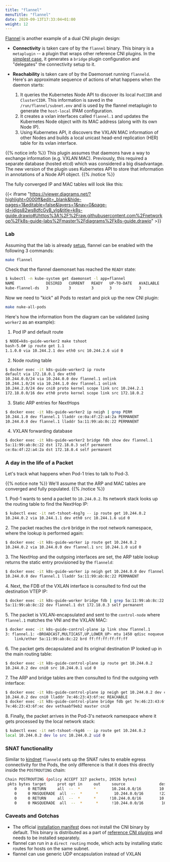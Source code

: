 ```yaml
---
title: "flannel"
menuTitle: "flannel"
date: 2020-09-13T17:33:04+01:00
weight: 12
---
```


[Flannel](https://github.com/coreos/flannel) is another example of a dual CNI plugin design:

* **Connectivity** is taken care of by the `flannel` binary. This binary is a `metaplugin` -- a plugin that wraps other reference CNI plugins. In the [simplest case](https://github.com/containernetworking/plugins/tree/master/plugins/meta/flannel#operation), it generates a `bridge` plugin configuration and "delegates" the connectivity setup to it.

* **Reachability** is taken care of by the Daemonset running `flanneld`. Here's an approximate sequence of actions of what happens when the daemon starts:
    1. It queries the Kubernetes Node API to discover its local `PodCIDR` and `ClusterCIDR`. This information is saved in the `/run/flannel/subnet.env` and is used by the flannel metaplugin to generate the `host-local` IPAM configuration.
    2. It creates a vxlan interfaces called `flannel.1` and updates the Kubernetes Node object with its MAC address (along with its own Node IP).
    3. Using Kubernetes API, it discovers the VXLAN MAC information of other Nodes and builds a local unicast head-end replication (HER) table for its vxlan interface.

{{% notice info %}}
This plugin assumes that daemons have a way to exchange information (e.g. VXLAN MAC). Previously, this required a separate database (hosted etcd) which was considered a big disadvantage. The new version of the plugin uses Kubernetes API to store that information in annotations of a Node API object.
{{% /notice %}}

The fully converged IP and MAC tables will look like this:

{{< iframe "https://viewer.diagrams.net/?highlight=0000ff&edit=_blank&hide-pages=1&editable=false&layers=1&nav=0&page-id=jdjgs82ws8dfcGyB_vlg&title=k8s-guide.drawio#Uhttps%3A%2F%2Fraw.githubusercontent.com%2Fnetworkop%2Fk8s-guide-labs%2Fmaster%2Fdiagrams%2Fk8s-guide.drawio" >}}





### Lab

Assuming that the lab is already [setup](/lab/), flannel can be enabled with the following 3 commands:

```bash
make flannel
```

Check that the flannel daemonset has reached the `READY` state:

```bash
$ kubectl -n kube-system get daemonset -l app=flannel
NAME              DESIRED   CURRENT   READY   UP-TO-DATE   AVAILABLE   NODE SELECTOR   AGE
kube-flannel-ds   3         3         3       3            3           <none>          90s
```

Now we need to "kick" all Pods to restart and pick up the new CNI plugin:

```bash
make nuke-all-pods
```

Here's how the information from the diagram can be validated (using `worker2` as an example):

1. Pod IP and default route

```bash
$ NODE=k8s-guide-worker2 make tshoot
bash-5.0# ip route get 1.1
1.1.0.0 via 10.244.2.1 dev eth0 src 10.244.2.6 uid 0
```

2. Node routing table

```bash
$ docker exec -it k8s-guide-worker2 ip route
default via 172.18.0.1 dev eth0
10.244.0.0/24 via 10.244.0.0 dev flannel.1 onlink
10.244.1.0/24 via 10.244.1.0 dev flannel.1 onlink
10.244.2.0/24 dev cni0 proto kernel scope link src 10.244.2.1
172.18.0.0/16 dev eth0 proto kernel scope link src 172.18.0.2
```

3. Static ARP entries for NextHops

```bash
$ docker exec -it k8s-guide-worker2 ip neigh | grep PERM
10.244.1.0 dev flannel.1 lladdr ce:0a:4f:22:a4:2a PERMANENT
10.244.0.0 dev flannel.1 lladdr 5a:11:99:ab:8c:22 PERMANENT

```

4. VXLAN forwarding database

```bash
$ docker exec -it k8s-guide-worker2 bridge fdb show dev flannel.1
5a:11:99:ab:8c:22 dst 172.18.0.3 self permanent
ce:0a:4f:22:a4:2a dst 172.18.0.4 self permanent
```

### A day in the life of a Packet

Let's track what happens when Pod-1 tries to talk to Pod-3.

{{% notice note %}}
We'll assume that the ARP and MAC tables are converged and fully populated.
{{% /notice %}}

1\. Pod-1 wants to send a packet to `10.244.0.2`. Its network stack looks up the routing table to find the NextHop IP:

```bash
$ kubectl exec -it net-tshoot-4sg7g -- ip route get 10.244.0.2
10.244.0.2 via 10.244.1.1 dev eth0 src 10.244.1.6 uid 0
```

2\. The packet reaches the `cbr0` bridge in the root network namespace, where the lookup is performed again:

```bash
$ docker exec -it k8s-guide-worker ip route get 10.244.0.2
10.244.0.2 via 10.244.0.0 dev flannel.1 src 10.244.1.0 uid 0
```

3\. The NextHop and the outgoing interfaces are set, the ARP table lookup returns the static entry provisioned by the `flanneld`:

```bash
$ docker exec -it k8s-guide-worker ip neigh get 10.244.0.0 dev flannel.1
10.244.0.0 dev flannel.1 lladdr 5a:11:99:ab:8c:22 PERMANENT
```

4\. Next, the FDB of the VXLAN interface is consulted to find out the destination VTEP IP:

```bash
$ docker exec -it k8s-guide-worker bridge fdb | grep 5a:11:99:ab:8c:22
5a:11:99:ab:8c:22 dev flannel.1 dst 172.18.0.3 self permanent
```

5\. The packet is VXLAN-encapsulated and sent to the `control-node` where `flannel.1` matches the VNI and the VXLAN MAC:

```bash
$ docker exec -it k8s-guide-control-plane ip link show flannel.1
3: flannel.1: <BROADCAST,MULTICAST,UP,LOWER_UP> mtu 1450 qdisc noqueue state UNKNOWN mode DEFAULT group default
    link/ether 5a:11:99:ab:8c:22 brd ff:ff:ff:ff:ff:ff
```

6\. The packet gets decapsulated and its original destination IP looked up in the main routing table:

```bash
$ docker exec -it k8s-guide-control-plane ip route get 10.244.0.2
10.244.0.2 dev cni0 src 10.244.0.1 uid 0
```

7\. The ARP and bridge tables are then consulted to find the outgoing veth interface:

```bash
$ docker exec -it k8s-guide-control-plane ip neigh get 10.244.0.2 dev cni0
10.244.0.2 dev cni0 lladdr 7e:46:23:43:6f:ec REACHABLE
$ docker exec -it k8s-guide-control-plane bridge fdb get 7e:46:23:43:6f:ec br cni0
7e:46:23:43:6f:ec dev vethaabf9eb2 master cni0
```

8\. Finally, the packet arrives in the Pod-3's network namespace where it gets processed by the local network stack:

```bash
$ kubectl exec -it net-tshoot-rkg46 -- ip route get 10.244.0.2
local 10.244.0.2 dev lo src 10.244.0.2 uid 0
```

### SNAT functionality

Similar to [kindnet](/cni/kindnet/) `flanneld` sets up the SNAT rules to enable egress connectivity for the Pods, the only difference is that it does this directly inside the `POSTROUTING` chain:

```bash
Chain POSTROUTING (policy ACCEPT 327 packets, 20536 bytes)
 pkts bytes target     prot opt in     out     source               destination
    0     0 RETURN     all  --  *      *       10.244.0.0/16        10.244.0.0/16
    0     0 MASQUERADE  all  --  *      *       10.244.0.0/16       !224.0.0.0/4          random-fully
    0     0 RETURN     all  --  *      *      !10.244.0.0/16        10.244.0.0/24
    0     0 MASQUERADE  all  --  *      *      !10.244.0.0/16        10.244.0.0/16        random-fully
```

### Caveats and Gotchas

* The official [installation manifest](https://raw.githubusercontent.com/coreos/flannel/master/Documentation/kube-flannel.yml) does not install the CNI binary by default. This binary is distributed as a part of [reference CNI plugins](https://github.com/containernetworking/plugins/releases) and needs to be installed separately.
* flannel can run in a `direct routing` mode, which acts by installing static routes for hosts on the same subnet.
* flannel can use generic UDP encapsulation instead of VXLAN